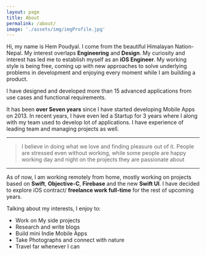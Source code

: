 ```yaml
---
layout: page
title: About
permalink: /about/
image: './assets/img/imgProfile.jpg'
---
```


Hi, my name is Hem Poudyal. I come from the beautiful Himalayan Nation- Nepal. My interest overlaps **Engineering** and **Design**. My curiosity and interest has led me to establish myself as an **iOS Engineer**. My working style is being free, coming up with new approaches to solve underlying problems in development and enjoying every moment while I am building a product.

I have designed and developed more than 15 advanced applications from use cases and functional requirements.

It has been **over Seven years** since I have started developing Mobile Apps on 2013. In recent years, I have even led a Startup for 3 years where I along with my team used to develop lot of applications. I have experience of leading team and managing projects as well.

***

> I believe in doing what we love and finding pleasure out of it. People are stressed even without working, while some people are happy working day and night on the projects they are passionate about

***

As of now, I am working remotely from home, mostly working on projects based on **Swift**, **Objective-C**, **Firebase** and the new **Swift UI**. I have decided to explore iOS contract/ **freelance work full-time** for the rest of upcoming years.


Talking about my interests, I enjoy to:

* Work on My side projects
* Research and write blogs
* Build mini Indie Mobile Apps
* Take Photographs and connect with nature 
* Travel far whenever I can
